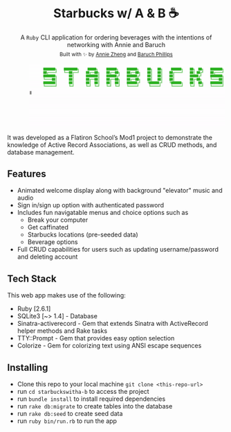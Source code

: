 <h1 align="center">Starbucks w/ A & B ☕️ </h1>
<div align="center">
  A <code>Ruby</code> CLI application for ordering beverages with the intentions of networking with Annie and Baruch
</div>
<div align="center">
  <sub>Built with ✨ by
  <a href="https://github.com/bigfishh">Annie Zheng</a> and
  <a href="https://github.com/bphillips95"> Baruch Phillips</a>
  </sub>
</div>

<p align="center">
  <img style="margin-left:10%" width="90%" height="60%" src="sbimage.gif">
</p>

It was developed as a Flatiron School’s Mod1 project to demonstrate the knowledge of Active Record Associations, as well as CRUD methods, and database management.
## Features 
- Animated welcome display along with background "elevator" music and audio
- Sign in/sign up option with authenticated password
- Includes fun navigatable menus and choice options such as
  - Break your computer 
  - Get caffinated
  - Starbucks locations (pre-seeded data)
  - Beverage options
- Full CRUD capabilities for users such as updating username/password and deleting account

## Tech Stack
This web app makes use of the following:
- Ruby [2.6.1]
- SQLite3 [~> 1.4] - Database
- Sinatra-activerecord - Gem that extends Sinatra with ActiveRecord helper methods and Rake tasks
- TTY::Prompt - Gem that provides easy option selection
- Colorize - Gem for colorizing text using ANSI escape sequences

## Installing
- Clone this repo to your local machine `git clone <this-repo-url>`
- run `cd starbuckswitha-b` to access the project
- run `bundle install` to install required dependencies
- run `rake db:migrate` to create tables into the database
- run `rake db:seed` to create seed data
- run `ruby bin/run.rb` to run the app
